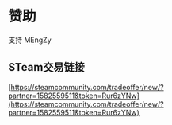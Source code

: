 赞助
==============

支持 MEngZy 

## STeam交易链接

[https://steamcommunity.com/tradeoffer/new/?partner=1582559511&token=Rur6zYNw](https://steamcommunity.com/tradeoffer/new/?partner=1582559511&token=Rur6zYNw)